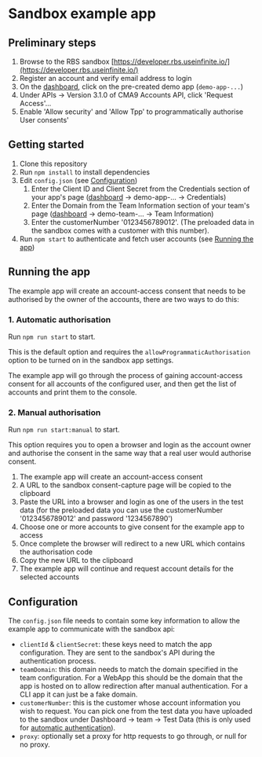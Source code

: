 # Sandbox example app

## Preliminary steps

1. Browse to the RBS sandbox [https://developer.rbs.useinfinite.io/](https://developer.rbs.useinfinite.io/)
2. Register an account and verify email address to login
3. On the [dashboard](https://developer.rbs.useinfinite.io/dashboard), click on the pre-created demo app (`demo-app-...`)
4. Under APIs -> Version 3.1.0 of CMA9 Accounts API, click 'Request Access'...
5. Enable 'Allow <reduced> security' and 'Allow Tpp' to programmatically authorise User consents'

## Getting started

1. Clone this repository
2. Run `npm install` to install dependencies
3. Edit `config.json` (see [Configuration](#configuration))
	1. Enter the Client ID and Client Secret from the Credentials section of your app's page ([dashboard](https://developer.rbs.useinfinite.io/dashboard) -> demo-app-... -> Credentials)
	2. Enter the Domain from the Team Information section of your team's page ([dashboard](https://developer.rbs.useinfinite.io/dashboard) -> demo-team-... -> Team Information)
	3. Enter the customerNumber '0123456789012'. (The preloaded data in the sandbox comes with a customer with this number).
4. Run `npm start` to authenticate and fetch user accounts (see [Running the app](#running-the-app))

## Running the app

The example app will create an account-access consent that needs to be authorised by the owner of the accounts, there are two ways to do this:

### 1. Automatic authorisation

Run `npm run start` to start.

This is the default option and requires the `allowProgrammaticAuthorisation` option to be turned on in the sandbox app settings.

The example app will go through the process of gaining account-access consent for all accounts of the configured user, and then get the list of accounts and print them to the console.

### 2. Manual authorisation

Run `npm run start:manual` to start.

This option requires you to open a browser and login as the account owner and authorise the consent in the same way that a real user would authorise consent.

1. The example app will create an account-access consent
2. A URL to the sandbox consent-capture page will be copied to the clipboard
3. Paste the URL into a browser and login as one of the users in the test data
	(for the preloaded data you can use the customerNumber '0123456789012' and password '1234567890')
4. Choose one or more accounts to give consent for the example app to access
5. Once complete the browser will redirect to a new URL which contains the authorisation code
6. Copy the new URL to the clipboard
7. The example app will continue and request account details for the selected accounts

## Configuration

The `config.json` file needs to contain some key information to allow the example app to communicate with the sandbox api:

* `clientId` & `clientSecret`: these keys need to match the app configuration. They are sent to the sandbox's API during the authentication process.
* `teamDomain`: this domain needs to match the domain specified in the team configuration. For a WebApp this should be the domain that the app is hosted on to allow redirection after manual authentication. For a CLI app it can just be a fake domain.
* `customerNumber`: this is the customer whose account information you wish to request. You can pick one from the test data you have uploaded to the sandbox under Dashboard -> team -> Test Data (this is only used for [automatic authentication](#1-automatic-authorisation)).
* `proxy`: optionally set a proxy for http requests to go through, or null for no proxy. 
